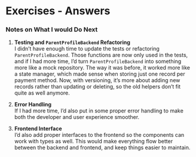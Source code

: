 # Exercises - Answers

### Notes on What I would Do Next

1. **Testing and `ParentProfileBackend` Refactoring**  
   I didn’t have enough time to update the tests or refactoring `ParentProfileBackend`. Those functions are now only used in the tests, and if I had more time, I’d turn `ParentProfileBackend` into something more like a mock repository. The way it was before, it worked more like a state manager, which made sense when storing just one record per payment method. Now, with versioning, it’s more about adding new records rather than updating or deleting, so the old helpers don’t fit quite as well anymore.

2. **Error Handling**  
   If I had more time, I’d also put in some proper error handling to make both the developer and user experience smoother. 

3. **Frontend Interface**  
   I’d also add proper interfaces to the frontend so the components can work with types as well. This would make everything flow better between the backend and frontend, and keep things easier to maintain.
